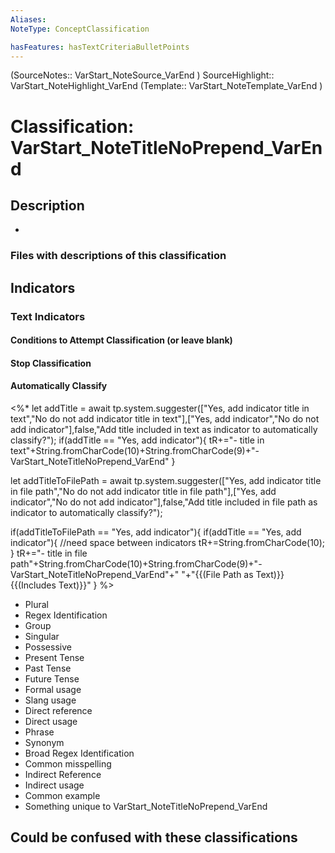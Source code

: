 ```yaml
---
Aliases: 
NoteType: ConceptClassification

hasFeatures: hasTextCriteriaBulletPoints
---
```

(SourceNotes:: VarStart_NoteSource_VarEnd )
SourceHighlight:: VarStart_NoteHighlight_VarEnd
(Template:: VarStart_NoteTemplate_VarEnd )

# Classification: VarStart_NoteTitleNoPrepend_VarEnd

## Description
- 

### Files with descriptions of this classification

## Indicators
### Text Indicators
#### Conditions to Attempt Classification (or leave blank)

#### Stop Classification

#### Automatically Classify
<%* let addTitle = await tp.system.suggester(["Yes, add indicator title in text","No do not add indicator title in text"],["Yes, add indicator","No do not add indicator"],false,"Add title included in text as indicator to automatically classify?");
if(addTitle == "Yes, add indicator"){
tR+="- title in text"+String.fromCharCode(10)+String.fromCharCode(9)+"- VarStart_NoteTitleNoPrepend_VarEnd"
}

let addTitleToFilePath = await tp.system.suggester(["Yes, add indicator title in file path","No do not add indicator title in file path"],["Yes, add indicator","No do not add indicator"],false,"Add title included in file path as indicator to automatically classify?");

if(addTitleToFilePath == "Yes, add indicator"){
if(addTitle == "Yes, add indicator"){
//need space between indicators
tR+=String.fromCharCode(10);
}
tR+="- title in file path"+String.fromCharCode(10)+String.fromCharCode(9)+"- VarStart_NoteTitleNoPrepend_VarEnd"+" "+"{{(File Path as Text)}} {{(Includes Text)}}"
}
%>
- Plural
- Regex Identification
- Group
- Singular
- Possessive
- Present Tense
- Past Tense
- Future Tense
- Formal usage
- Slang usage
- Direct reference
- Direct usage
- Phrase
- Synonym
- Broad Regex Identification
- Common misspelling 
- Indirect Reference
- Indirect usage
- Common example
- Something unique to VarStart_NoteTitleNoPrepend_VarEnd

## Could be confused with these classifications